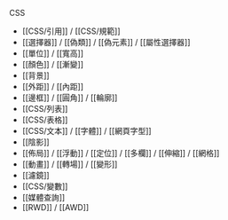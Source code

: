 CSS
- [[CSS/引用]] / [[CSS/規範]]
- [[選擇器]] / [[偽類]] / [[偽元素]] / [[屬性選擇器]]
- [[單位]] / [[寬高]]
- [[顏色]] / [[漸變]]
- [[背景]]
- [[外距]] / [[內距]]
- [[邊框]] / [[圓角]] / [[輪廓]]
- [[CSS/列表]]
- [[CSS/表格]]
- [[CSS/文本]] / [[字體]] / [[網頁字型]]
- [[陰影]]
- [[佈局]] / [[浮動]] / [[定位]] / [[多欄]] / [[伸縮]] / [[網格]]
- [[動畫]] / [[轉場]] / [[變形]]
- [[濾鏡]]
- [[CSS/變數]]
- [[媒體查詢]]
- [[RWD]] / [[AWD]]